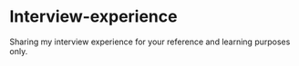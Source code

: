 # Interview-experience
Sharing my interview experience for your reference and learning purposes only.
